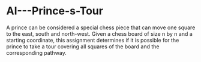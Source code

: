 # AI---Prince-s-Tour

A prince can be considered a special chess piece that can move one square to the east, south and north-west. Given a chess board of size n by n and a starting coordinate, this assignment determines if it is possible for the prince to take a tour covering all squares of the board and the corresponding pathway. 
